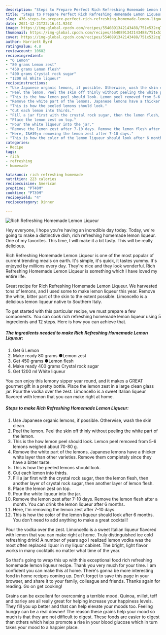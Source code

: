 ```yaml
---
description: "Steps to Prepare Perfect Rich Refreshing Homemade Lemon Liqueur"
title: "Steps to Prepare Perfect Rich Refreshing Homemade Lemon Liqueur"
slug: 436-steps-to-prepare-perfect-rich-refreshing-homemade-lemon-liqueur
date: 2021-12-21T22:16:41.924Z
image: https://img-global.cpcdn.com/recipes/5540891342143488/751x532cq70/rich-refreshing-homemade-lemon-liqueur-recipe-main-photo.jpg
thumbnail: https://img-global.cpcdn.com/recipes/5540891342143488/751x532cq70/rich-refreshing-homemade-lemon-liqueur-recipe-main-photo.jpg
cover: https://img-global.cpcdn.com/recipes/5540891342143488/751x532cq70/rich-refreshing-homemade-lemon-liqueur-recipe-main-photo.jpg
author: Harriett Byrd
ratingvalue: 4.8
reviewcount: 10682
recipeingredient:
- "6 Lemon"
- "80 grams Lemon zest"
- "450 grams Lemon flesh"
- "400 grams Crystal rock sugar"
- "1200 ml White liqueur"
recipeinstructions:
- "Use Japanese organic lemons, if possible. Otherwise, wash the skin clean."
- "Peel the lemon. Peel the skin off thinly without peeling the white part of the lemon."
- "This is the how lemon peel should look. Lemon peel removed from 5-6 lemons weighed about 70-80 g."
- "Remove the white part of the lemons. Japanese lemons have a thicker white layer than other varieties. Remove them completely since they have a bitter taste."
- "This is how the peeled lemons should look."
- "Cut each lemon into thirds."
- "Fill a jar first with the crystal rock sugar, then the lemon flesh, then another layer of crystal rock sugar, then another layer of lemon flesh."
- "Place the lemon zest on top."
- "Pour the white liqueur into the jar."
- "Remove the lemon zest after 7-10 days. Remove the lemon flesh after a month. You can drink the lemon liqueur after 6 months."
- "Here, I&#39;m removing the lemon zest after 7-10 days."
- "This is how the color of the lemon liqueur should look after 6 months. You don&#39;t need to add anything to make a great cocktail!"
categories:
- Recipe
tags:
- rich
- refreshing
- homemade

katakunci: rich refreshing homemade 
nutrition: 223 calories
recipecuisine: American
preptime: "PT40M"
cooktime: "PT39M"
recipeyield: "4"
recipecategory: Dinner

---
```



![Rich Refreshing Homemade Lemon Liqueur](https://img-global.cpcdn.com/recipes/5540891342143488/751x532cq70/rich-refreshing-homemade-lemon-liqueur-recipe-main-photo.jpg)

Hey everyone, I hope you're having an incredible day today. Today, we're going to make a distinctive dish, rich refreshing homemade lemon liqueur. One of my favorites. This time, I will make it a bit tasty. This will be really delicious.

Rich Refreshing Homemade Lemon Liqueur is one of the most popular of current trending meals on earth. It's simple, it's quick, it tastes yummy. It's enjoyed by millions every day. They're nice and they look wonderful. Rich Refreshing Homemade Lemon Liqueur is something which I have loved my entire life.

Great recipe for Rich Refreshing Homemade Lemon Liqueur. We harvested tons of lemons, and I used some to make lemon liqueur this year. Remove the white, bitter part of the skin to the extent possible. Limoncello is a delicious lemon liqueur native to Southern Italy.


To get started with this particular recipe, we must prepare a few components. You can cook rich refreshing homemade lemon liqueur using 5 ingredients and 12 steps. Here is how you can achieve that.

<!--inarticleads1-->

##### The ingredients needed to make Rich Refreshing Homemade Lemon Liqueur:

1. Get 6 Lemon
1. Make ready 80 grams ●Lemon zest
1. Get 450 grams ●Lemon flesh
1. Make ready 400 grams Crystal rock sugar
1. Get 1200 ml White liqueur


You can enjoy this lemony sipper year round, and it makes a GREAT gourmet gift in a pretty bottle. Place the lemon zest in a large clean glass jar. Pour the vodka over the zest. Limoncello is a sweet Italian liqueur flavored with lemon that you can make right at home. 

<!--inarticleads2-->

##### Steps to make Rich Refreshing Homemade Lemon Liqueur:

1. Use Japanese organic lemons, if possible. Otherwise, wash the skin clean.
1. Peel the lemon. Peel the skin off thinly without peeling the white part of the lemon.
1. This is the how lemon peel should look. Lemon peel removed from 5-6 lemons weighed about 70-80 g.
1. Remove the white part of the lemons. Japanese lemons have a thicker white layer than other varieties. Remove them completely since they have a bitter taste.
1. This is how the peeled lemons should look.
1. Cut each lemon into thirds.
1. Fill a jar first with the crystal rock sugar, then the lemon flesh, then another layer of crystal rock sugar, then another layer of lemon flesh.
1. Place the lemon zest on top.
1. Pour the white liqueur into the jar.
1. Remove the lemon zest after 7-10 days. Remove the lemon flesh after a month. You can drink the lemon liqueur after 6 months.
1. Here, I&#39;m removing the lemon zest after 7-10 days.
1. This is how the color of the lemon liqueur should look after 6 months. You don&#39;t need to add anything to make a great cocktail!


Pour the vodka over the zest. Limoncello is a sweet Italian liqueur flavored with lemon that you can make right at home. Truly distinguished ice cold refreshing drink! A number of years ago I realized lemon vodka was the most often replaced liquor in my liquor cabinet. The bright, light flavor works in many cocktails no matter what time of the year. 

So that's going to wrap this up with this exceptional food rich refreshing homemade lemon liqueur recipe. Thank you very much for your time. I am confident you can make this at home. There's gonna be more interesting food in home recipes coming up. Don't forget to save this page in your browser, and share it to your family, colleague and friends. Thanks again for reading. Go on get cooking!

Grains can be excellent for overcoming a terrible mood. Quinoa, millet, teff and barley are all really great for helping increase your happiness levels. They fill you up better and that can help elevate your moods too. Feeling hungry can be a real downer! The reason these grains help your mood so much is that they are not difficult to digest. These foods are easier to digest than others which helps promote a rise in your blood glucose which in turn takes your mood to a happier place.
